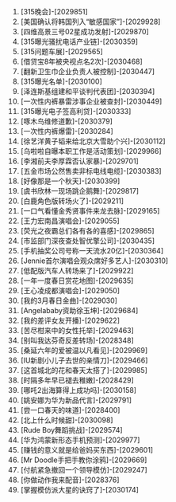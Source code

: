 
1. [315晚会]-[2029851]
1. [美国确认将韩国列入“敏感国家”]-[2029928]
1. [四维高景三号02星成功发射]-[2029870]
1. [315曝光骚扰电话产业链]-[2030359]
1. [315问题车展]-[2029565]
1. [借贷宝8年被央视点名2次]-[2030468]
1. [翻新卫生巾企业负责人被控制]-[2030447]
1. [315曝光名单]-[2030100]
1. [泽连斯基组建和平谈判代表团]-[2030394]
1. [一次性内裤暴雷涉事企业被查封]-[2030449]
1. [315曝光电子签高利贷]-[2030333]
1. [啄木鸟维修道歉]-[2030379]
1. [一次性内裤爆雷]-[2030284]
1. [徐艺洋黄子韬来给北京大雪助个兴]-[2030112]
1. [乌啦啦自曝本职工作是活动策划]-[2029966]
1. [李湘前夫李厚霖否认家暴]-[2029701]
1. [五金市场公然售卖非标电线电缆]-[2030383]
1. [好像那是一个秋天]-[2030399]
1. [虞书欣林一现场跳企鹅舞]-[2029817]
1. [白鹿角色版转场火了]-[2029211]
1. [一口气看懂金秀贤事件来龙去脉]-[2029165]
1. [王力宏南昌演唱会]-[2029055]
1. [荧光之夜霸总们各有各的喜感]-[2029865]
1. [市监部门深夜查处智优擎公司]-[2030435]
1. [手机抽奖公司号称一天流水20亿]-[2030364]
1. [Jennie首尔演唱会观众席好多艺人]-[2030310]
1. [低配版汽车人转场来了]-[2029922]
1. [一年一度春日赏花地图]-[2029635]
1. [王心凌成都演唱会]-[2029050]
1. [我的3月春日金曲]-[2029030]
1. [Angelababy资助徐玉坤]-[2029684]
1. [我的差评女友开播]-[2029622]
1. [苦尽柑来中的女性托举]-[2029463]
1. [别叫我达芬奇反差转场]-[2028348]
1. [桑延六年的爱被温以凡看见]-[2029969]
1. [IU新剧小儿子去世的亲情刀]-[2029466]
1. [这首城北的花和春天太搭了]-[2029985]
1. [时隔多年早已褪去稚嫩]-[2028429]
1. [哪吒2出海算得上成功吗]-[2030158]
1. [姚安娜为华为新品代言]-[2029791]
1. [尝一口春天的味道]-[2028400]
1. [北上什么时候甜]-[2030098]
1. [Rude Boy舞蹈挑战]-[2029574]
1. [华为鸿蒙新形态手机预测]-[2029977]
1. [赚钱的意义就是给爸妈买东西]-[2029601]
1. [Mr Doodle手把手教你涂鸦]-[2029669]
1. [付航紧急撤回一个领导模仿]-[2029247]
1. [你做动作我来配音]-[2028376]
1. [掌握模仿派大星的诀窍了]-[2030174]